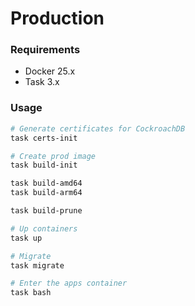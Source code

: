 # Production

### Requirements

- Docker 25.x
- Task 3.x

### Usage

```bash
# Generate certificates for CockroachDB
task certs-init

# Create prod image
task build-init

task build-amd64
task build-arm64

task build-prune

# Up containers
task up

# Migrate
task migrate

# Enter the apps container
task bash
```
